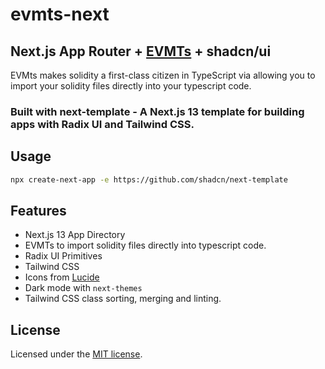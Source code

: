 # evmts-next

## Next.js App Router + [EVMTs](https://github.com/evmts) + shadcn/ui

EVMts makes solidity a first-class citizen in TypeScript via allowing you to import your solidity files directly into your typescript code.

### Built with next-template - A Next.js 13 template for building apps with Radix UI and Tailwind CSS.

## Usage

```bash
npx create-next-app -e https://github.com/shadcn/next-template
```

## Features

- Next.js 13 App Directory
- EVMTs to import solidity files directly into typescript code.
- Radix UI Primitives
- Tailwind CSS
- Icons from [Lucide](https://lucide.dev)
- Dark mode with `next-themes`
- Tailwind CSS class sorting, merging and linting.

## License

Licensed under the [MIT license](https://github.com/shadcn/ui/blob/main/LICENSE.md).
